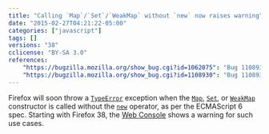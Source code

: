 ```yaml
---
title: "Calling `Map`/`Set`/`WeakMap` without `new` now raises warning"
date: "2015-02-27T04:21:22-05:00"
categories: ["javascript"]
tags: []
versions: "38"
cclicense: "BY-SA 3.0"
references:
    "https://bugzilla.mozilla.org/show_bug.cgi?id=1062075": "Bug 1108930 – Throw for ES6 built-in constructors called without `new`"
    "https://bugzilla.mozilla.org/show_bug.cgi?id=1108930": "Bug 1108930 – Fix in-tree consumers that call Map/Set/WeakMap constructors without \"new\""
---
```

Firefox will soon throw a [`TypeError`](https://developer.mozilla.org/en-US/docs/Web/JavaScript/Reference/Global_Objects/TypeError) exception when the [`Map`](https://developer.mozilla.org/en-US/docs/Web/JavaScript/Reference/Global_Objects/Map), [`Set`](https://developer.mozilla.org/en-US/docs/Web/JavaScript/Reference/Global_Objects/Set), or [`WeakMap`](https://developer.mozilla.org/en-US/docs/Web/JavaScript/Reference/Global_Objects/WeakMap) constructor is called without the [`new`](https://developer.mozilla.org/en-US/docs/Web/JavaScript/Reference/Operators/new) operator, as per the ECMAScript 6 spec. Starting with Firefox 38, the [Web Console](https://developer.mozilla.org/en-US/docs/Tools/Web_Console) shows a warning for such use cases.
